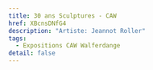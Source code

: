 ```yaml
---
title: 30 ans Sculptures - CAW
href: XBcnsDNfG4
description: "Artiste: Jeannot Roller"
tags:
  - Expositions CAW Walferdange
detail: false
---
```

